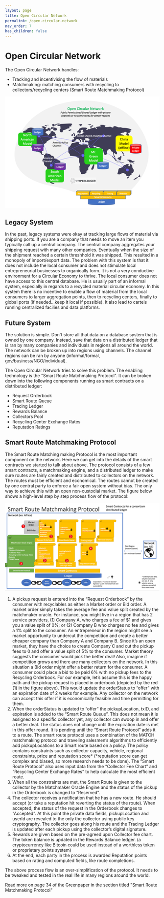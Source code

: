 ```yaml
---
layout: page
title: Open Circular Network
permalink: /open-circular-network
nav_order: 7
has_children: false
---
```


Open Circular Network
====================

The Open Circular Network handles:
- Tracking and incentivising the flow of materials 
- Matchmaking: matching consumers with recycling to collectors/recycling centers (Smart Route Matchmaking Protocol)

![Image](./assets/images/open-circular-arch.png)

Legacy System
-------------
In the past, legacy systems were okay at tracking large flows of material via shipping ports. If you are a company that needs to move an item you typically call up a central company. The central company aggregates your shipping request with many other companies. Eventually when the size of the shipment reached a certain threshhold it was shipped. This resulted in a monopoly of import/export data. The problem with this system is that it does not include the local consumer and does not stimulate local entrepreneurial businesses to organically form. It is not a very conductive environment for a Circular Economy to thrive.  The local consumer does not have access to this central database. He is usually part of an informal system, especially in regards to a recycled material circular economy. In this system there is no incentive to enable a flow of material from the local consumers to larger aggregation points, then to recycling centers, finally to global ports (if needed...keep it local if possible). It also lead to cartels running centralized facilies and data platforms. 

Future System
-------------
The solution is simple. Don't store all that data on a database system that is owned by one company. Instead, save that data on a distributed ledger that is ran by many companies and individuals in regions all around the world. The network can be broken up into regions using channels. The channel regions can be ran by anyone (informal/formal, gov/business/NGO/individual). 

The Open Circular Network tries to solve this problem. The enabling technology is the "Smart Route Matchmaking Protocol". It can be broken down into the following components running as smart contracts on a distributed ledger:

- Request Orderbook
- Smart Route Queue
- Tracing Ledger
- Rewards Balance
- Collectors Pool
- Recycling Center Exchange Rates
- Reputation Ratings

Smart Route Matchmaking Protocol
------------------------------
The Smart Route Matching making Protocol is the most important component on the network. Here we can get into the details of the smart contracts we started to talk about above. The protocol consists of a few smart contracts, a matchmaking engine, and a distributed ledger to make sure routes are fairly created and distributed to collectors on the network. The routes must be efficient and economical. The routes cannot be created by one central party to enforce a fair open system without bias. The only way to achieve this with an open non-custodial market. 
The figure below shows a high-level step by step process flow of the protocol:

![Image](./assets/images/smart-route.png)

1. A pickup request is entered into the “Request Orderbook” by the consumer with recyclables as either a Market order or Bid order. A market order simply takes the average fee and value split created by the matchmaker oracle. For instance, you might live in a region that has 2 service providers, (1) Company A, who charges a fee of $1 and gives you a value split of 0%; or (2) Company B who charges no fee and gives a 1% split to the consumer. An entrepreneur in the region might see a market opportunity to undercut the competition and create a better cheaper company than Company A and Company B. Since it’s an open market, they have the choice to create Company C and cut the pickup fees to 0 and offer a value split of 5% to the consumer. Market theory suggests the consumer would pick the better deal! Also, imagine if competition grows and there are many collectors on the network. In this situation a Bid order might offer a better return for the consumer. A consumer could place a bid to be paid 6% with no pickup fees to the Recycling Orderbook. For our example, let’s assume this is the happy path and the pickup request is placed in orderbook (depicted by the red (1) in the figure above). This would update the orderStatus to “offer” with an expiration date of 2 weeks for example. Any collector on the network can accept this offer if it is economically feasible and time permitting for them. 
2. When the orderStatus is updated to “offer” the pickupLocation, txID, and expiration is added to the “Smart Route Queue”. This does not mean it is assigned to a specific collector yet, any collector can swoop in and offer a better deal. The status does not change until the expiration date is met in this offer round. It is pending until the “Smart Route Protocol” adds it to a route. The smart route protocol uses a combination of the MATCH matchmaking protocol and traveling salesmen’s algorithms to efficiently add pickupLocations to a Smart route based on a policy. The policy contains constraints such as collector capacity, vehicle, regional constraints, price and reputation score* (*reputation score can get complex and biased, so more research needs to be done). The “Smart Route Protocol” also uses input data from the “Collector Fee Chart” and “Recycling Center Exchange Rates” to help calculate the most efficient route. 
3. When all the constraints are met, the Smart Route is given to the collector by the Matchmaker Oracle Engine and the status of the pickup in the Orderbook is changed to “Reserved”. 
4. The collector receives a notification that he has a new route. He should accept (or take a reputation hit reverting the status of the route).  When accepted, the status of the request in the Orderbook changes to “Accepted”. At this point the private data fields, pickupLocation and userId are revealed to the only the collector using public key cryptography. The collector goes along his route and the Tracing Ledger is updated after each pickup using the collector’s digital signature.
5. Rewards are given based on the pre-agreed upon Collector fee chart. The token balance is updated in the Rewards Balance ledger. (a cryptocurrency like Bitcoin could be used instead of a worthless token or proprietary points system)  
6. At the end, each party in the process is awarded Reputation points based on rating and computed fields, like route completions.

The above process flow is an over-simplification of the protocol. It needs to be tweaked and tested in the real life in many regions around the world.

Read more on page 34 of the Greenpaper in the section titled "Smart Route Matchmaking Protocol"





